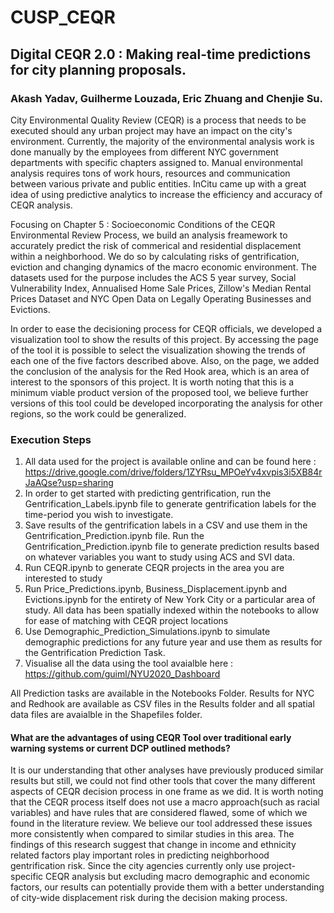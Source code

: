 # CUSP_CEQR

## Digital CEQR 2.0 : Making real-time predictions for city planning proposals. 

### Akash Yadav, Guilherme Louzada, Eric Zhuang and Chenjie Su.

City Environmental Quality Review (CEQR) is a process that needs to be executed should any urban project may have an impact on the city's environment. Currently, the majority of the environmental analysis work is done manually by the employees from different NYC government departments with specific chapters assigned to. Manual environmental analysis requires tons of work hours, resources and communication between various private and public entities. InCitu came up with a great idea of using predictive analytics to increase the efficiency and accuracy of CEQR analysis. 

Focusing on Chapter 5 : Socioeconomic Conditions of the CEQR Environmental Review Process, we build an analysis freamework to accurately predict the risk of commerical and residential displacement within a neighborhood. We do so by calculating risks of gentrification, eviction and changing dynamics of the macro economic environment. The datasets used for the purpose includes the ACS 5 year survey, Social Vulnerability Index, Annualised Home Sale Prices, Zillow's Median Rental Prices Dataset and NYC Open Data on Legally Operating Businesses and Evictions. 

In order to ease the decisioning process for CEQR officials, we developed a visualization tool to show the results of this project. By accessing the page of the tool it is possible to select the visualization showing the trends of each one of the five factors described above. Also, on the page, we added the conclusion of the analysis for the Red Hook area, which is an area of interest to the sponsors of this project. It is worth noting that this is a minimum viable product version of the proposed tool, we believe further versions of this tool could be developed incorporating the analysis for other regions, so the work could be generalized.

### Execution Steps

1. All data used for the project is available online and can be found here : https://drive.google.com/drive/folders/1ZYRsu_MPOeYv4xvpis3i5XB84rJaAQse?usp=sharing
2. In order to get started with predicting gentrification, run the Gentrification_Labels.ipynb file to generate gentrification labels for the time-period you wish to investigate. 
3. Save results of the gentrification labels in a CSV and use them in the Gentrification_Prediction.ipynb file. Run the Gentrification_Prediction.ipynb file to generate prediction results based on whatever variables you want to study using ACS and SVI data. 
4. Run CEQR.ipynb to generate CEQR projects in the area you are interested to study
5. Run Price_Predictions.ipynb, Business_Displacement.ipynb and Evictions.ipynb for the entirety of New York City or a particular area of study. All data has been spatially indexed within the notebooks to allow for ease of matching with CEQR project locations
6. Use Demographic_Prediction_Simulations.ipynb to simulate demographic predictions for any future year and use them as results for the Gentrification Prediction Task.
7. Visualise all the data using the tool avaialble here : https://github.com/guiml/NYU2020_Dashboard

All Prediction tasks are available in the Notebooks Folder. Results for NYC and Redhook are available as CSV files in the Results folder and all spatial data files are avaialble in the Shapefiles folder. 

#### What are the advantages of using CEQR Tool over traditional early warning systems or current DCP outlined methods?

It is our understanding that other analyses have previously produced similar results but still, we could not find other tools that cover the many different aspects of CEQR decision process in one frame as we did. It is worth noting that the CEQR process itself does not use a macro approach(such as racial variables) and have rules that are considered flawed, some of which we found in the literature review. We believe our tool addressed these issues more consistently when compared to similar studies in this area. The findings of this research suggest that change in income and ethnicity related factors play important roles in predicting neighborhood gentrification risk. Since the city agencies currently only use project-specific CEQR analysis but excluding macro demographic and economic factors, our results can potentially provide them with a better understanding of city-wide displacement risk during the decision making process.
